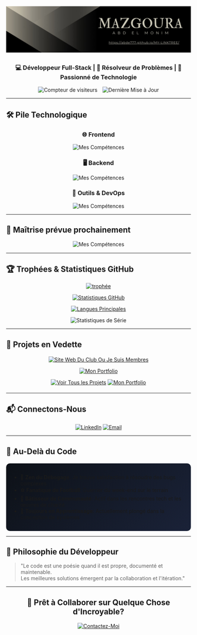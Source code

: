 <h1 align="center">
  <img src="1742345453027.jpg?font=Fira+Code&pause=1000&color=58A6FF&width=435&lines=👋+Bonjour,+je+suis+ABD+EL+MONIM+MAZGOURA!" alt="Typing SVG" /></h1>

<h3 align="center">💻 Développeur Full-Stack | 🧠 Résolveur de Problèmes | 🚀 Passionné de Technologie</h3>
<div align="center">

  <img src="https://visitor-badge.laobi.icu/badge?page_id=abde777.abde777" alt="Compteur de visiteurs" style="margin-right: 10px;" />

  <img src="https://img.shields.io/github/last-commit/abde777/abde777?label=Derni%C3%A8re+Mise+%C3%A0+Jour&style=flat" alt="Dernière Mise à Jour" />

</div>






---

## 🛠️ Pile Technologique

<div align="center">

### 🌐 Frontend

![Mes Compétences](https://skillicons.dev/icons?i=html,css,js,bootstrap)

### 🖥️ Backend

![Mes Compétences](https://skillicons.dev/icons?i=php,mysql)

### 🔧 Outils & DevOps

![Mes Compétences](https://skillicons.dev/icons?i=git,github,vscode)

</div>

---

## 🚀 Maîtrise prévue prochainement

<div align="center" style="margin:15px 0;">

![Mes Compétences](https://skillicons.dev/icons?i=react,tailwind,nextjs,laravel,nodejs,express,docker,aws,figma)

</div>


---

## 🏆 Trophées & Statistiques GitHub

<div align="center">

[![trophée](https://github-profile-trophy.vercel.app/?username=abde777&theme=radical&row=1&margin-w=15)](https://github.com/ryo-ma/github-profile-trophy)

[![Statistiques GitHub](https://github-readme-stats.vercel.app/api?username=abde777&show_icons=true&theme=radical&include_all_commits=true&count_private=true)](https://github.com/anuraghazra/github-readme-stats)

[![Langues Principales](https://github-readme-stats.vercel.app/api/top-langs/?username=abde777&layout=compact&theme=radical)](https://github.com/anuraghazra/github-readme-stats)

![Statistiques de Série](https://github-readme-streak-stats.herokuapp.com/?user=abde777&theme=radical)

</div>

---

## 🌟 Projets en Vedette

<div align="center" style="margin:20px 0;">
  
[![Site Web Du Club Ou Je Suis Membres](https://github-readme-stats.vercel.app/api/pin/?username=abde777&repo=CLUB-IT-ISFFO&theme=radical&show_owner=true)](https://clubitisfo.vercel.app/)

[![Mon Portfolio](https://github-readme-stats.vercel.app/api/pin/?username=abde777&repo=ABDEL-PORTFOLIO&theme=radical&show_owner=true)](https://abdelmonim-mazgoura-portfolio.vercel.app/)


[![Voir Tous les Projets](https://img.shields.io/badge/VOIR_TOUS_LES_PROJETS-%2300C4CC?style=for-the-badge&logo=github&logoColor=white)](https://github.com/abde777?tab=repositories)
[![Mon Portfolio](https://img.shields.io/badge/MON_PORTFOLIO-%23FF6B6B?style=for-the-badge&logo=vercel&logoColor=white)](https://abdelmonim-mazgoura.vercel.app/)

</div>

---

## 📬 Connectons-Nous

<div align="center" style="margin-top:20px;">

[![LinkedIn](https://img.shields.io/badge/LinkedIn-0077B5?style=for-the-badge&logo=linkedin&logoColor=white)](https://www.linkedin.com/in/abd-el-monim-mazgoura-webfullstack/)
[![Email](https://img.shields.io/badge/Email-D14836?style=for-the-badge&logo=gmail&logoColor=white)](mailto:mazgouraabdalmounim@email.com)

</div>

---

## 🎯 Au-Delà du Code

<div style="background: linear-gradient(135deg, #0D1117 0%, #1A2238 100%); padding: 15px; border-radius: 10px; margin-top: 20px;">

- 🐞 **Zen du Débogage**: Je trouve satisfaction à résoudre des bugs complexes
- ⚽ **Fanatique de Football**: Guerrier du week-end sur le terrain
- 🤲 **Bâtisseur de Communauté**: Actif dans les rencontres tech et les œuvres de charité
- 🌱 **Toujours en Apprentissage**: Actuellement plongé dans la conception de systèmes

</div>

---

## 💭 Philosophie du Développeur

> "Le code est une poésie quand il est propre, documenté et maintenable.  
> Les meilleures solutions émergent par la collaboration et l'itération."

---

<div align="center" style="margin:30px 0;">

## 🚀 Prêt à Collaborer sur Quelque Chose d'Incroyable?

[![Contactez-Moi](https://img.shields.io/badge/Contactez_Moi-%2358A6FF?style=for-the-badge&logo=mail.ru&logoColor=white)](mazgouraabdalmounim:your@email.com)

</div>
